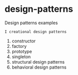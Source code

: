 # design-patterns

Design patterns examples

    I creational design patterns

1. constructor
2. factory
3. prototype
4. singleton
5. structural design patterns
6. behavioral design patterns
